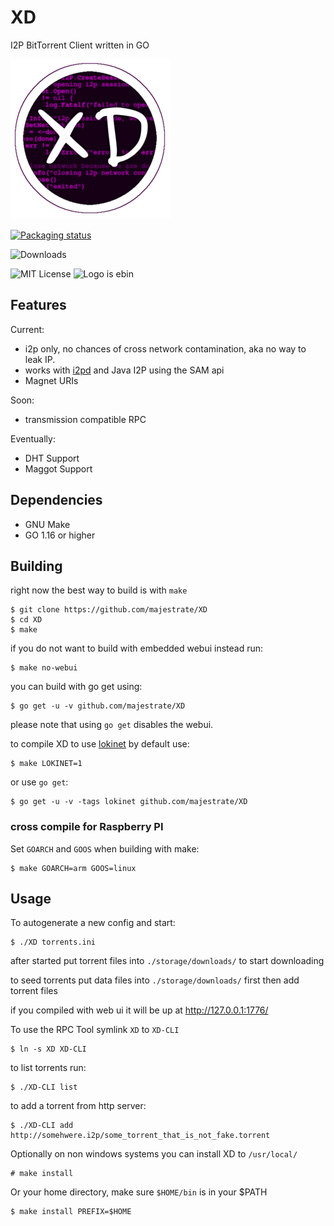 # XD

I2P BitTorrent Client written in GO

![XD](contrib/logos/xd_logo_256x256.png)

[![Packaging status](https://repology.org/badge/vertical-allrepos/xd-torrent.svg)](https://repology.org/metapackage/xd-torrent)

![Downloads](https://img.shields.io/github/downloads/majestrate/XD/total.svg)

![MIT License](https://img.shields.io/github/license/majestrate/XD.svg)
![Logo is ebin](https://img.shields.io/badge/logo-ebin-brightgreen.svg)

## Features

Current:

* i2p only, no chances of cross network contamination, aka no way to leak IP.
* works with [i2pd](https://github.com/purplei2p/i2pd) and Java I2P using the SAM api
* Magnet URIs

Soon:

* transmission compatible RPC

Eventually:

* DHT Support
* Maggot Support

## Dependencies

* GNU Make
* GO 1.16 or higher


## Building

right now the best way to build is with `make`

    $ git clone https://github.com/majestrate/XD
    $ cd XD
    $ make

if you do not want to build with embedded webui instead run:

    $ make no-webui

you can build with go get using:

    $ go get -u -v github.com/majestrate/XD

please note that using `go get` disables the webui.

to compile XD to use [lokinet](https://github.com/loki-project/loki-network) by default use:

    $ make LOKINET=1

or use `go get`:

    $ go get -u -v -tags lokinet github.com/majestrate/XD

### cross compile for Raspberry PI

Set `GOARCH` and `GOOS` when building with make:

    $ make GOARCH=arm GOOS=linux

## Usage

To autogenerate a new config and start:

    $ ./XD torrents.ini

after started put torrent files into `./storage/downloads/` to start downloading

to seed torrents put data files into `./storage/downloads/` first then add torrent files

if you compiled with web ui it will be up at http://127.0.0.1:1776/

To use the RPC Tool symlink `XD` to `XD-CLI`

    $ ln -s XD XD-CLI

to list torrents run:

    $ ./XD-CLI list

to add a torrent from http server:

    $ ./XD-CLI add http://somehwere.i2p/some_torrent_that_is_not_fake.torrent

Optionally on non windows systems you can install XD to `/usr/local/`

    # make install

Or your home directory, make sure `$HOME/bin` is in your $PATH

    $ make install PREFIX=$HOME

